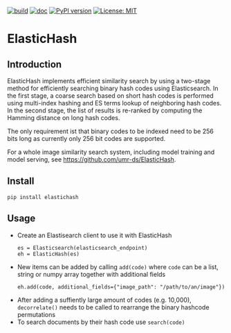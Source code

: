 [![build](https://github.com/nik-ko/elastichash/actions/workflows/test.yml/badge.svg)](https://github.com/nik-ko/elastichash/actions/workflows/test.yml) 
[![doc](https://github.com/nik-ko/elastichash/actions/workflows/documentation.yml/badge.svg)](https://github.com/nik-ko/elastichash/actions/workflows/documentation.yml)
[![PyPI version](https://badge.fury.io/py/elastichash.svg)](https://badge.fury.io/py/elastichash)
[![License: MIT](https://img.shields.io/badge/License-MIT-yellow.svg)](https://opensource.org/licenses/MIT)

# ElasticHash

## Introduction

ElasticHash implements efficient similarity search by using a two-stage method for efficiently searching binary hash 
codes using Elasticsearch. 
In the first stage, a coarse search based on short hash codes is performed using multi-index hashing and ES terms lookup 
of neighboring hash codes. In the second stage, the list of results is re-ranked by computing the Hamming distance on 
long hash codes.

The only requirement ist that binary codes to be indexed need to be 256 bits long as currently only 256 bit codes are 
supported.

For a whole image similarity search system, including model training and model serving, 
see https://github.com/umr-ds/ElasticHash.

## Install

`pip install elastichash`

## Usage

- Create an Elastisearch client to use it with ElasticHash
  ```
  es = Elasticsearch(elasticsearch_endpoint)
  eh = ElasticHash(es)
  ```
- New items can be added by calling `add(code)` where `code` can be a list, string or numpy array together with
  additional fields
  ```
  eh.add(code, additional_fields={"image_path": "/path/to/an/image"})
  ```
- After adding a suffiently large amount of codes (e.g. 10,000), `decorrelate()` needs to be called to rearrange the
  binary hashcode permutations
- To search documents by their hash code use `search(code)` 